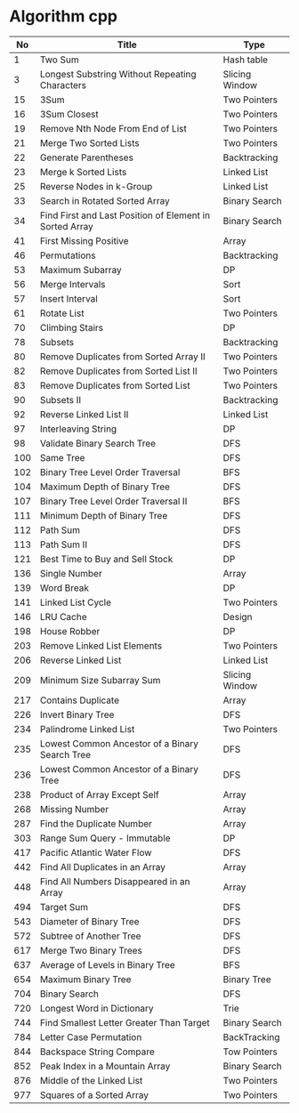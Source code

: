 # Algorithm cpp

| No  | Title                                                   | Type           |
| --- | ------------------------------------------------------- | -------------- |
| 1   | Two Sum                                                 | Hash table     |
| 3   | Longest Substring Without Repeating Characters          | Slicing Window |
| 15  | 3Sum                                                    | Two Pointers   |
| 16  | 3Sum Closest                                            | Two Pointers   |
| 19  | Remove Nth Node From End of List                        | Two Pointers   |
| 21  | Merge Two Sorted Lists                                  | Two Pointers   |
| 22  | Generate Parentheses                                    | Backtracking   |
| 23  | Merge k Sorted Lists                                    | Linked List    |
| 25  | Reverse Nodes in k-Group                                | Linked List    |
| 33  | Search in Rotated Sorted Array                          | Binary Search  |
| 34  | Find First and Last Position of Element in Sorted Array | Binary Search  |
| 41  | First Missing Positive                                  | Array          |
| 46  | Permutations                                            | Backtracking   |
| 53  | Maximum Subarray                                        | DP             |
| 56  | Merge Intervals                                         | Sort           |
| 57  | Insert Interval                                         | Sort           |
| 61  | Rotate List                                             | Two Pointers   |
| 70  | Climbing Stairs                                         | DP             |
| 78  | Subsets                                                 | Backtracking   |
| 80  | Remove Duplicates from Sorted Array II                  | Two Pointers   |
| 82  | Remove Duplicates from Sorted List II                   | Two Pointers   |
| 83  | Remove Duplicates from Sorted List                      | Two Pointers   |
| 90  | Subsets II                                              | Backtracking   |
| 92  | Reverse Linked List II                                  | Linked List    |
| 97  | Interleaving String                                     | DP             |
| 98  | Validate Binary Search Tree                             | DFS            |
| 100 | Same Tree                                               | DFS            |
| 102 | Binary Tree Level Order Traversal                       | BFS            |
| 104 | Maximum Depth of Binary Tree                            | DFS            |
| 107 | Binary Tree Level Order Traversal II                    | BFS            |
| 111 | Minimum Depth of Binary Tree                            | DFS            |
| 112 | Path Sum                                                | DFS            |
| 113 | Path Sum II                                             | DFS            |
| 121 | Best Time to Buy and Sell Stock                         | DP             |
| 136 | Single Number                                           | Array          |
| 139 | Word Break                                              | DP             |
| 141 | Linked List Cycle                                       | Two Pointers   |
| 146 | LRU Cache                                               | Design         |
| 198 | House Robber                                            | DP             |
| 203 | Remove Linked List Elements                             | Two Pointers   |
| 206 | Reverse Linked List                                     | Linked List    |
| 209 | Minimum Size Subarray Sum                               | Slicing Window |
| 217 | Contains Duplicate                                      | Array          |
| 226 | Invert Binary Tree                                      | DFS            |
| 234 | Palindrome Linked List                                  | Two Pointers   |
| 235 | Lowest Common Ancestor of a Binary Search Tree          | DFS            |
| 236 | Lowest Common Ancestor of a Binary Tree                 | DFS            |
| 238 | Product of Array Except Self                            | Array          |
| 268 | Missing Number                                          | Array          |
| 287 | Find the Duplicate Number                               | Array          |
| 303 | Range Sum Query - Immutable                             | DP             |
| 417 | Pacific Atlantic Water Flow                             | DFS            |
| 442 | Find All Duplicates in an Array                         | Array          |
| 448 | Find All Numbers Disappeared in an Array                | Array          |
| 494 | Target Sum                                              | DFS            |
| 543 | Diameter of Binary Tree                                 | DFS            |
| 572 | Subtree of Another Tree                                 | DFS            |
| 617 | Merge Two Binary Trees                                  | DFS            |
| 637 | Average of Levels in Binary Tree                        | BFS            |
| 654 | Maximum Binary Tree                                     | Binary Tree    |
| 704 | Binary Search                                           | DFS            |
| 720 | Longest Word in Dictionary                              | Trie           |
| 744 | Find Smallest Letter Greater Than Target                | Binary Search  |
| 784 | Letter Case Permutation                                 | BackTracking   |
| 844 | Backspace String Compare                                | Tow Pointers   |
| 852 | Peak Index in a Mountain Array                          | Binary Search  |
| 876 | Middle of the Linked List                               | Two Pointers   |
| 977 | Squares of a Sorted Array                               | Two Pointers   |
